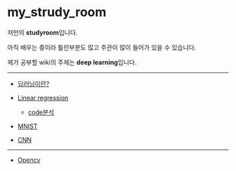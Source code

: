 # my_strudy_room

저만의 **studyroom**입니다.

아직 배우는 중이라 틀린부분도 많고 주관이 많이 들어가 있을 수 있습니다.

제가 공부할 wiki의 주제는 **deep learning**입니다.

***


* [딥러닝이란?](https://github.com/jaehyeopchoi/my_strudy_room/wiki/%EB%94%A5%EB%9F%AC%EB%8B%9D%EC%9D%B4%EB%9E%80%3F)
* [Linear regression](https://github.com/jaehyeopchoi/my_strudy_room/wiki/Linear-regression)

  * [code분석](https://github.com/jaehyeopchoi/my_strudy_room/wiki/Linear-regression_code%EB%B6%84%EC%84%9D)

* [MNIST](https://github.com/jaehyeopchoi/my_strudy_room/wiki/%EB%A8%B8%EC%8B%A0%EB%9F%AC%EB%8B%9D%EC%9D%98-%EA%B1%B8%EC%9D%8C%EB%A7%88-MNIST)

* [CNN](https://github.com/jaehyeopchoi/my_strudy_room/wiki/CNN)




***

* [Opencv](https://github.com/jaehyeopchoi/my_strudy_room/wiki/opencv)
